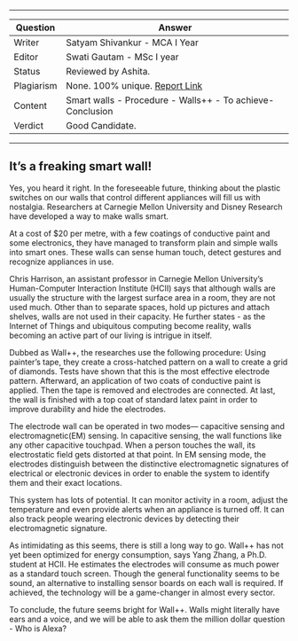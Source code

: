 
---
Question | Answer |
--- | --- |
Writer | Satyam Shivankur - MCA I Year
Editor | Swati Gautam - MSc I year
Status | Reviewed by Ashita.
Plagiarism |	None.  100% unique. [Report Link](./plag-reports/plag-smart-walls-v1.pdf)
Content |Smart walls - Procedure - Walls++ - To achieve-Conclusion
Verdict | Good Candidate.  
---

## It’s a freaking smart wall!

Yes, you heard it right. In the foreseeable future, thinking about the plastic switches on our walls that control different appliances will fill us with nostalgia. Researchers at Carnegie Mellon University and Disney Research have developed a way to make walls smart.

At a cost of $20 per metre, with a few coatings of conductive paint and some electronics, they have managed to transform plain and simple walls into smart ones. These walls can sense human touch, detect gestures and recognize appliances in use.

Chris Harrison, an assistant professor in Carnegie Mellon University’s Human-Computer Interaction Institute (HCII) says that although walls are usually the structure with the largest surface area in a room, they are not used much. Other than to separate spaces, hold up pictures and attach shelves, walls are not used in their capacity. He further states - as the Internet of Things and ubiquitous computing become reality, walls becoming an active part of our living is intrigue in itself.

Dubbed as Wall++, the researches use the following procedure: Using painter’s tape, they create a cross-hatched pattern on a wall to create a grid of diamonds. Tests have shown that this is the most effective electrode pattern. Afterward, an application of two coats of conductive paint is applied. Then the tape is removed and electrodes are connected. At last, the wall is finished with a top coat of standard latex paint in order to improve durability and hide the electrodes.

The electrode wall can be operated in two modes— capacitive sensing and electromagnetic(EM) sensing. In capacitive sensing, the wall functions like any other capacitive touchpad. When a person touches the wall, its electrostatic field gets distorted at that point. In EM sensing mode, the electrodes distinguish between the distinctive electromagnetic signatures of electrical or electronic devices in order to enable the system to identify them and their exact locations.

This system has lots of potential. It can monitor activity in a room, adjust the temperature and even provide alerts when an appliance is turned off. It can also track people wearing electronic devices by detecting their electromagnetic signature.

As intimidating as this seems, there is still a long way to go. Wall++ has not yet been optimized for energy consumption, says Yang Zhang, a Ph.D. student at HCII. He estimates the electrodes will consume as much power as a standard touch screen. Though the general functionality seems to be sound, an alternative to installing sensor boards on each wall is required. If achieved, the technology will be a game-changer in almost every sector.

To conclude, the future seems bright for Wall++. Walls might literally have ears and a voice, and we will be able to ask them the million dollar question - Who is Alexa?
 

